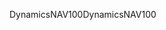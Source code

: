 <span data-ttu-id="06805-101">DynamicsNAV100</span><span class="sxs-lookup"><span data-stu-id="06805-101">DynamicsNAV100</span></span>